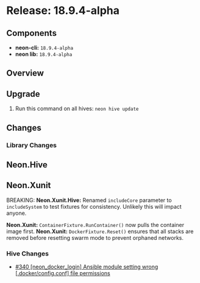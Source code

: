 # Release: 18.9.4-alpha

## Components

* **neon-cli:** `18.9.4-alpha`
* **neon lib:** `18.9.4-alpha`

## Overview


## Upgrade

1. Run this command on all hives: `neon hive update`

## Changes

### Library Changes

## Neon.Hive



## Neon.Xunit

BREAKING: **Neon.Xunit.Hive:** Renamed `includeCore` parameter to `includeSystem` to test fixtures for consistency.  Unlikely this will impact anyone.

**Neon.Xunit:** `ContainerFixture.RunContainer()` now pulls the container image first.
**Neon.Xunit:** `DockerFixture.Reset()` ensures that all stacks are removed before resetting swarm mode to prevent orphaned networks.

### Hive Changes

* [#340 [neon_docker_login] Ansible module setting wrong [.docker/config.conf] file permissions](https://github.com/jefflill/NeonForge/issues/340)
